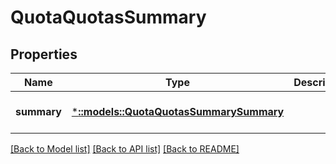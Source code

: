 # QuotaQuotasSummary

## Properties
Name | Type | Description | Notes
------------ | ------------- | ------------- | -------------
**summary** | [***::models::QuotaQuotasSummarySummary**](QuotaQuotasSummarySummary.md) |  | [optional] [default to null]

[[Back to Model list]](../README.md#documentation-for-models) [[Back to API list]](../README.md#documentation-for-api-endpoints) [[Back to README]](../README.md)


